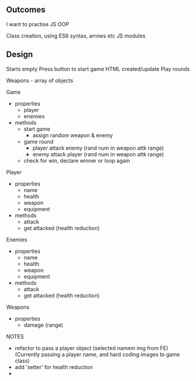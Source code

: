 ## Outcomes

I want to practise JS OOP

Class creation, using ES6 syntax, arrows etc
JS modules

## Design

Starts empty
Press button to start game
HTML created/update
Play rounds

Weapons - array of objects

Game

- properties
  - player
  - enemies
- methods
  - start game
    - assign random weapon & enemy
  - game round
    - player attack enemy (rand num in weapon attk range)
    - enemy attack player (rand num in weapon attk range)
  - check for win, declare winner or loop again

Player

- properties
  - name
  - health
  - weapon
  - equipment
- methods
  - attack
  - get attacked (health reduction)

Enemies

- properties
  - name
  - health
  - weapon
  - equipment
- methods
  - attack
  - get attacked (health reduction)

Weapons

- properties
  - damage (range)

NOTES

- refactor to pass a player object (selected namem img from FE) (Currently passing a player name, and hard coding images to game class)
- add 'setter' for health reduction
-
